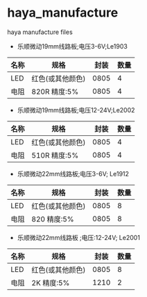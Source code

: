 # haya_manufacture
haya manufacture files


- 乐顺微动19mm线路板;电压3-6V;Le1903

| 名称  |  规格           |    封装 |  数量   |
|-------|-----------------|---------|---------|
|LED    |红色(或其他颜色) |0805     |    4    |
|电阻   |820R   精度:5%   |0805     |    4    | 


- 乐顺微动19mm线路板;电压12-24V;Le2002

| 名称  |  规格           |    封装 |  数量   |
|-------|-----------------|---------|---------|
|LED    |红色(或其他颜色) |0805     |    4    |
|电阻   |510R   精度:5%   |0805     |    4    | 

- 乐顺微动22mm线路板;电压3-6V;  Le1912

| 名称  |  规格           |    封装 |  数量   |
|-------|-----------------|---------|---------|
|LED    |红色(或其他颜色) |0805     |    8    |
|电阻   |820 精度:5%      |0805     |    8    |

- 乐顺微动22mm线路板 ;电压:12-24V;  Le2001

| 名称  |  规格           |    封装 |  数量   |
|-------|-----------------|---------|---------|
|LED    |红色(或其他颜色) |0805     |    8    |
|电阻   |2K 精度:5%       |1210     |    2    | 